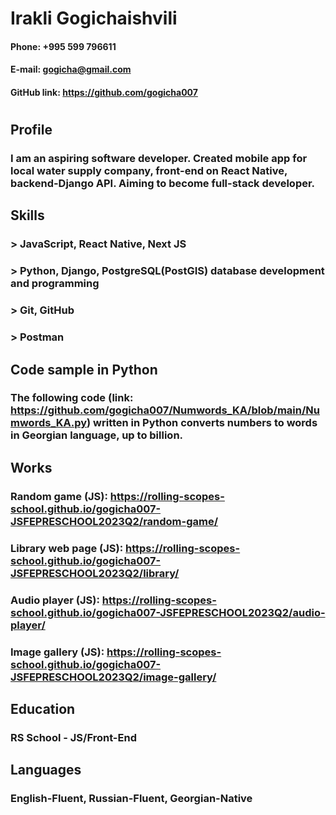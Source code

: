 # Irakli Gogichaishvili
#### Phone: +995 599 796611
#### E-mail: gogicha@gmail.com
#### GitHub link: https://github.com/gogicha007
#
## Profile
### I am an aspiring software developer. Created mobile app for local water supply company, front-end on React Native, backend-Django API. Aiming to become full-stack developer. 

## Skills 
### > JavaScript, React Native, Next JS
### > Python, Django, PostgreSQL(PostGIS) database development and programming
### > Git, GitHub
### > Postman

## Code sample in Python
### The following code (link: https://github.com/gogicha007/Numwords_KA/blob/main/Numwords_KA.py) written in Python converts numbers to words in Georgian language, up to billion.

## Works
### Random game (JS): https://rolling-scopes-school.github.io/gogicha007-JSFEPRESCHOOL2023Q2/random-game/ 
### Library web page (JS): https://rolling-scopes-school.github.io/gogicha007-JSFEPRESCHOOL2023Q2/library/
### Audio player (JS): https://rolling-scopes-school.github.io/gogicha007-JSFEPRESCHOOL2023Q2/audio-player/
### Image gallery (JS): https://rolling-scopes-school.github.io/gogicha007-JSFEPRESCHOOL2023Q2/image-gallery/

## Education
### RS School - JS/Front-End

## Languages
### English-Fluent, Russian-Fluent, Georgian-Native